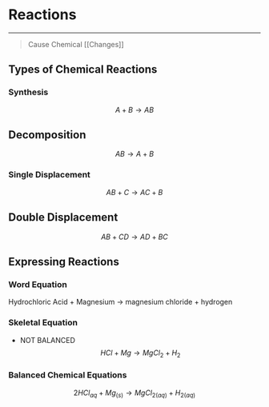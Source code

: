# Reactions
---
> Cause Chemical [[Changes]]
## Types of Chemical Reactions
### Synthesis
$$A + B \rightarrow AB$$
## Decomposition
$$AB\rightarrow A+B$$
### Single Displacement
$$AB + C \rightarrow AC + B$$
## Double Displacement
$$ AB + CD \rightarrow AD + BC$$
## Expressing Reactions
### Word Equation
Hydrochloric Acid + Magnesium $\rightarrow$ magnesium chloride + hydrogen
### Skeletal Equation
- NOT BALANCED
$$HCl + Mg \rightarrow MgCl_2+H_2$$
### Balanced Chemical Equations
$$2HCl_{aq}+Mg_{(s)}\rightarrow MgCl_{2(aq)}+H_{2(aq)}$$